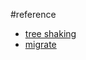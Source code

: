 #reference
- [tree shaking](http://www.2ality.com/2015/12/webpack-tree-shaking.html)
- [migrate](http://javascriptplayground.com/blog/2016/10/moving-to-webpack-2/)
